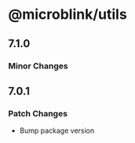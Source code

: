 # @microblink/utils

## 7.1.0

### Minor Changes

## 7.0.1

### Patch Changes

- Bump package version
